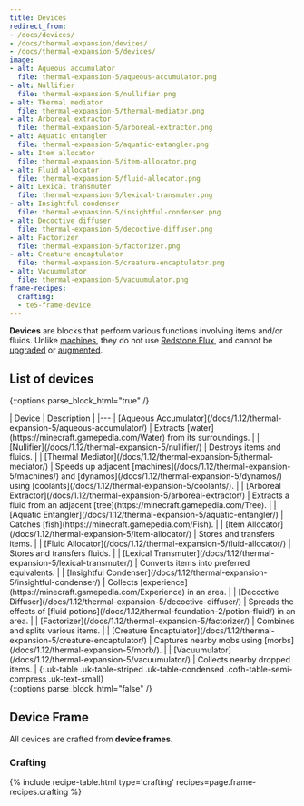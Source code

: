 ```yaml
---
title: Devices
redirect_from:
- /docs/devices/
- /docs/thermal-expansion/devices/
- /docs/thermal-expansion-5/devices/
image:
- alt: Aqueous accumulator
  file: thermal-expansion-5/aqueous-accumulator.png
- alt: Nullifier
  file: thermal-expansion-5/nullifier.png
- alt: Thermal mediator
  file: thermal-expansion-5/thermal-mediator.png
- alt: Arboreal extractor
  file: thermal-expansion-5/arboreal-extractor.png
- alt: Aquatic entangler
  file: thermal-expansion-5/aquatic-entangler.png
- alt: Item allocator
  file: thermal-expansion-5/item-allocator.png
- alt: Fluid allocator
  file: thermal-expansion-5/fluid-allocator.png
- alt: Lexical transmuter
  file: thermal-expansion-5/lexical-transmuter.png
- alt: Insightful condenser
  file: thermal-expansion-5/insightful-condenser.png
- alt: Decoctive diffuser
  file: thermal-expansion-5/decoctive-diffuser.png
- alt: Factorizer
  file: thermal-expansion-5/factorizer.png
- alt: Creature encaptulator
  file: thermal-expansion-5/creature-encaptulator.png
- alt: Vacuumulator
  file: thermal-expansion-5/vacuumulator.png
frame-recipes:
  crafting:
  - te5-frame-device
---
```


**Devices** are blocks that perform various functions involving items and/or
fluids. Unlike [machines](/docs/1.12/thermal-expansion-5/machines/), they do not use [Redstone
Flux](/docs/redstone-flux/), and cannot be [upgraded](/docs/1.12/thermal-foundation-2/tiers/) or
[augmented](/docs/1.12/thermal-expansion-5/augments/).


List of devices
---------------

{::options parse_block_html="true" /}
<div class="uk-overflow-container">
| Device | Description |
|---
| [Aqueous Accumulator](/docs/1.12/thermal-expansion-5/aqueous-accumulator/) | Extracts [water](https://minecraft.gamepedia.com/Water) from its surroundings. |
| [Nullifier](/docs/1.12/thermal-expansion-5/nullifier/) | Destroys items and fluids. |
| [Thermal Mediator](/docs/1.12/thermal-expansion-5/thermal-mediator/) | Speeds up adjacent [machines](/docs/1.12/thermal-expansion-5/machines/) and [dynamos](/docs/1.12/thermal-expansion-5/dynamos/) using [coolants](/docs/1.12/thermal-expansion-5/coolants/). |
| [Arboreal Extractor](/docs/1.12/thermal-expansion-5/arboreal-extractor/) | Extracts a fluid from an adjacent [tree](https://minecraft.gamepedia.com/Tree). |
| [Aquatic Entangler](/docs/1.12/thermal-expansion-5/aquatic-entangler/) | Catches [fish](https://minecraft.gamepedia.com/Fish). |
| [Item Allocator](/docs/1.12/thermal-expansion-5/item-allocator/) | Stores and transfers items. |
| [Fluid Allocator](/docs/1.12/thermal-expansion-5/fluid-allocator/) | Stores and transfers fluids. |
| [Lexical Transmuter](/docs/1.12/thermal-expansion-5/lexical-transmuter/) | Converts items into preferred equivalents. |
| [Insightful Condenser](/docs/1.12/thermal-expansion-5/insightful-condenser/) | Collects [experience](https://minecraft.gamepedia.com/Experience) in an area. |
| [Decoctive Diffuser](/docs/1.12/thermal-expansion-5/decoctive-diffuser/) | Spreads the effects of [fluid potions](/docs/1.12/thermal-foundation-2/potion-fluid/) in an area. |
| [Factorizer](/docs/1.12/thermal-expansion-5/factorizer/) | Combines and splits various items. |
| [Creature Encaptulator](/docs/1.12/thermal-expansion-5/creature-encaptulator/) | Captures nearby mobs using [morbs](/docs/1.12/thermal-expansion-5/morb/). |
| [Vacuumulator](/docs/1.12/thermal-expansion-5/vacuumulator/) | Collects nearby dropped items. |
{:.uk-table .uk-table-striped .uk-table-condensed .cofh-table-semi-compress .uk-text-small}
</div>
{::options parse_block_html="false" /}


Device Frame
------------

All devices are crafted from **device frames**.

### Crafting
{% include recipe-table.html type='crafting' recipes=page.frame-recipes.crafting %}
